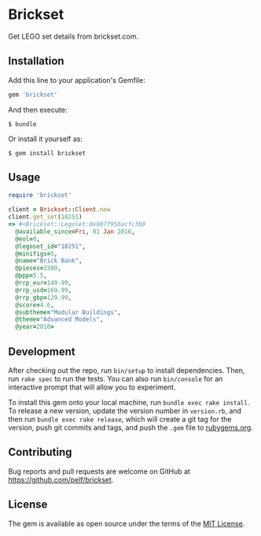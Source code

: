 # Brickset

Get LEGO set details from brickset.com.

## Installation

Add this line to your application's Gemfile:

```ruby
gem 'brickset'
```

And then execute:

    $ bundle

Or install it yourself as:

    $ gem install brickset

## Usage

```ruby
require 'brickset'

client = Brickset::Client.new
client.get_set(10251)
=> #<Brickset::Legoset:0x007f956acfc3b0
  @available_since=Fri, 01 Jan 2016,
  @eol=0,
  @legoset_id="10251",
  @minifigs=5,
  @name="Brick Bank",
  @pieces=2380,
  @ppp=5.5,
  @rrp_eur=149.99,
  @rrp_usd=169.99,
  @rrp_gbp=129.99,
  @score=4.6,
  @subtheme="Modular Buildings",
  @theme="Advanced Models",
  @year=2016>
```

## Development

After checking out the repo, run `bin/setup` to install dependencies. Then, run `rake spec` to run the tests. You can also run `bin/console` for an interactive prompt that will allow you to experiment.

To install this gem onto your local machine, run `bundle exec rake install`. To release a new version, update the version number in `version.rb`, and then run `bundle exec rake release`, which will create a git tag for the version, push git commits and tags, and push the `.gem` file to [rubygems.org](https://rubygems.org).

## Contributing

Bug reports and pull requests are welcome on GitHub at https://github.com/pelf/brickset.


## License

The gem is available as open source under the terms of the [MIT License](http://opensource.org/licenses/MIT).

